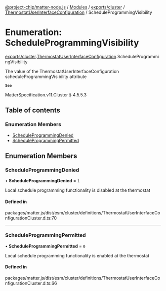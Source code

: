 [@project-chip/matter-node.js](../README.md) / [Modules](../modules.md) / [exports/cluster](../modules/exports_cluster.md) / [ThermostatUserInterfaceConfiguration](../modules/exports_cluster.ThermostatUserInterfaceConfiguration.md) / ScheduleProgrammingVisibility

# Enumeration: ScheduleProgrammingVisibility

[exports/cluster](../modules/exports_cluster.md).[ThermostatUserInterfaceConfiguration](../modules/exports_cluster.ThermostatUserInterfaceConfiguration.md).ScheduleProgrammingVisibility

The value of the ThermostatUserInterfaceConfiguration scheduleProgrammingVisibility attribute

**`See`**

MatterSpecification.v11.Cluster § 4.5.5.3

## Table of contents

### Enumeration Members

- [ScheduleProgrammingDenied](exports_cluster.ThermostatUserInterfaceConfiguration.ScheduleProgrammingVisibility.md#scheduleprogrammingdenied)
- [ScheduleProgrammingPermitted](exports_cluster.ThermostatUserInterfaceConfiguration.ScheduleProgrammingVisibility.md#scheduleprogrammingpermitted)

## Enumeration Members

### ScheduleProgrammingDenied

• **ScheduleProgrammingDenied** = ``1``

Local schedule programming functionality is disabled at the thermostat

#### Defined in

packages/matter.js/dist/esm/cluster/definitions/ThermostatUserInterfaceConfigurationCluster.d.ts:70

___

### ScheduleProgrammingPermitted

• **ScheduleProgrammingPermitted** = ``0``

Local schedule programming functionality is enabled at the thermostat

#### Defined in

packages/matter.js/dist/esm/cluster/definitions/ThermostatUserInterfaceConfigurationCluster.d.ts:66
